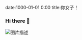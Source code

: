 date:1000-01-01 0:00
title:你女子！
### Hi there 👋
![图片描述](./src/1.jpg)
<!--
**Kclub-FRC-9597/Kclub-FRC-9597** is a ✨ _special_ ✨ repository because its `README.md` (this file) appears on your GitHub profile.

-->



